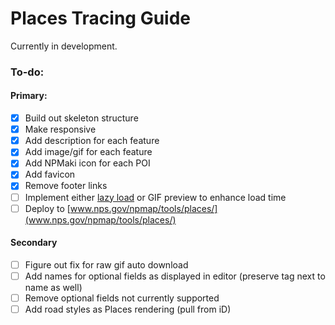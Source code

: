 # Places Tracing Guide

Currently in development.

### To-do:

#### Primary:

- [X] Build out skeleton structure
- [X] Make responsive
- [X] Add description for each feature
- [X] Add image/gif for each feature
- [X] Add NPMaki icon for each POI
- [X] Add favicon
- [X] Remove footer links
- [ ] Implement either [lazy load](http://www.appelsiini.net/projects/lazyload) or GIF preview to enhance load time
- [ ] Deploy to [www.nps.gov/npmap/tools/places/](www.nps.gov/npmap/tools/places/)

#### Secondary

- [ ] Figure out fix for raw gif auto download
- [ ] Add names for optional fields as displayed in editor (preserve tag next to name as well)
- [ ] Remove optional fields not currently supported
- [ ] Add road styles as Places rendering (pull from iD)